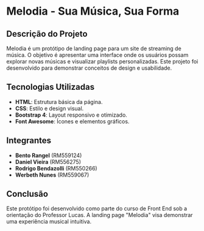 # Melodia - Sua Música, Sua Forma

## Descrição do Projeto

Melodia é um protótipo de landing page para um site de streaming de música. O objetivo é apresentar uma interface onde os usuários possam explorar novas músicas e visualizar playlists personalizadas. Este projeto foi desenvolvido para demonstrar conceitos de design e usabilidade.

## Tecnologias Utilizadas

- **HTML**: Estrutura básica da página.
- **CSS**: Estilo e design visual.
- **Bootstrap 4**: Layout responsivo e otimizado.
- **Font Awesome**: Ícones e elementos gráficos.

## Integrantes

- **Bento Rangel** (RM559124)
- **Daniel Vieira** (RM556275)
- **Rodrigo Bendazolli** (RM550266)
- **Werbeth Nunes** (RM559067)

## Conclusão

Este protótipo foi desenvolvido como parte do curso de Front End sob a orientação do Professor Lucas. A landing page "Melodia" visa demonstrar uma experiência musical intuitiva.


